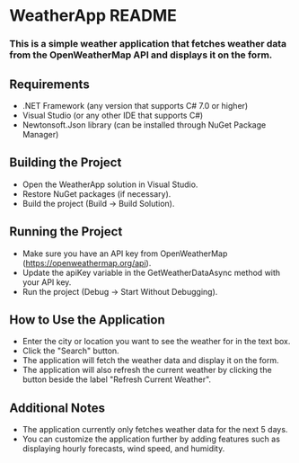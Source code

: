 # WeatherApp README

### This is a simple weather application that fetches weather data from the OpenWeatherMap API and displays it on the form.

## Requirements

* .NET Framework (any version that supports C# 7.0 or higher)
* Visual Studio (or any other IDE that supports C#)
* Newtonsoft.Json library (can be installed through NuGet Package Manager)

## Building the Project

* Open the WeatherApp solution in Visual Studio.
* Restore NuGet packages (if necessary).
* Build the project (Build -> Build Solution).

## Running the Project

* Make sure you have an API key from OpenWeatherMap (https://openweathermap.org/api).
* Update the apiKey variable in the GetWeatherDataAsync method with your API key.
* Run the project (Debug -> Start Without Debugging).

## How to Use the Application

* Enter the city or location you want to see the weather for in the text box.
* Click the "Search" button.
* The application will fetch the weather data and display it on the form.
* The application will also refresh the current weather by clicking the button beside the label "Refresh Current Weather".

## Additional Notes

* The application currently only fetches weather data for the next 5 days.
* You can customize the application further by adding features such as displaying hourly forecasts, wind speed, and humidity.
